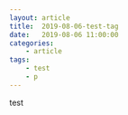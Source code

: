 ```yaml
---
layout: article
title:	2019-08-06-test-tag
date:	2019-08-06 11:00:00
categories:
    - article
tags:
    - test
    - p
---
```


test
